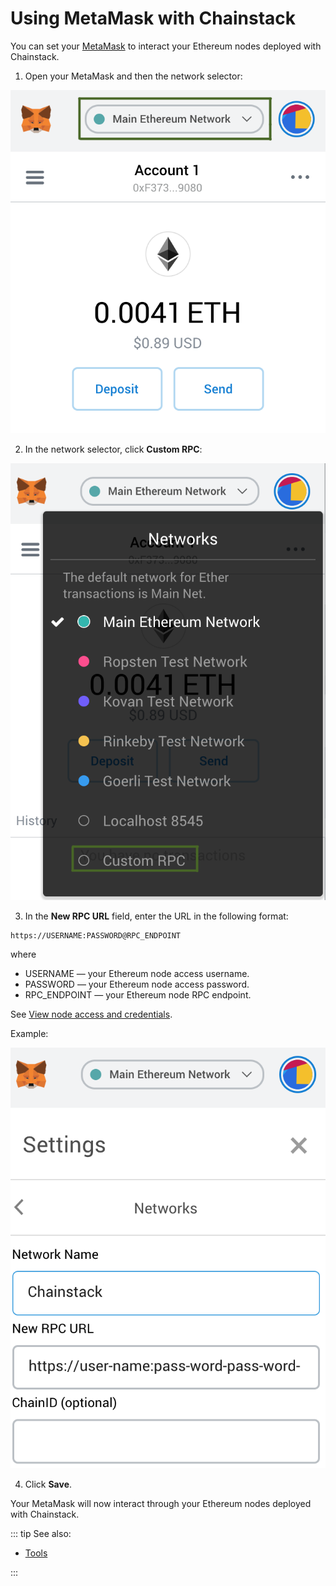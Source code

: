 # Using MetaMask with Chainstack

You can set your [MetaMask](https://metamask.io/) to interact your Ethereum nodes deployed with Chainstack.

1. Open your MetaMask and then the network selector:

![Network Selector](./assets/using-metamask-wth-chainstack/metamask-network-selector.png)

2. In the network selector, click **Custom RPC**:

![Custom RPC](./assets/using-metamask-wth-chainstack/metamask-custom-rpc.png)

3. In the **New RPC URL** field, enter the URL in the following format:

```
https://USERNAME:PASSWORD@RPC_ENDPOINT
```

where

* USERNAME — your Ethereum node access username.
* PASSWORD — your Ethereum node access password.
* RPC_ENDPOINT — your Ethereum node RPC endpoint.

See [View node access and credentials](/platform/view-node-access-and-credentials).

Example:

![Chainstack RPC](./assets/using-metamask-wth-chainstack/metamask-chainstack-rpc.png)

4. Click **Save**.

Your MetaMask will now interact through your Ethereum nodes deployed with Chainstack.

::: tip See also:

* [Tools](/operations/ethereum/tools)

:::